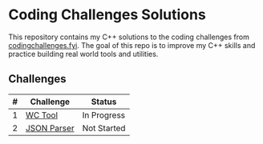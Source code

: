 # Coding Challenges Solutions

This repository contains my C++ solutions to the coding challenges from [codingchallenges.fyi](https://codingchallenges.fyi). The goal of this repo is to improve my C++ skills and practice building real world tools and utilities.

## Challenges

| #   | Challenge                                 | Status      |
| --- | ----------------------------------------- | ----------- |
| 1   | [WC Tool](challenges/01-wc-tool/)         | In Progress |
| 2   | [JSON Parser](challenges/02-json-parser/) | Not Started |
